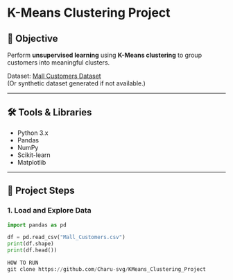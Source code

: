 # K-Means Clustering Project

## 📌 Objective
Perform **unsupervised learning** using **K-Means clustering** to group customers into meaningful clusters.

Dataset: [Mall Customers Dataset](https://www.kaggle.com/vjchoudhary7/customer-segmentation-tutorial)  
(Or synthetic dataset generated if not available.)

---

## 🛠 Tools & Libraries
- Python 3.x
- Pandas
- NumPy
- Scikit-learn
- Matplotlib

---

## 📂 Project Steps

### 1. Load and Explore Data
```python
import pandas as pd

df = pd.read_csv("Mall_Customers.csv")
print(df.shape)
print(df.head())

HOW TO RUN
git clone https://github.com/Charu-svg/KMeans_Clustering_Project
 
